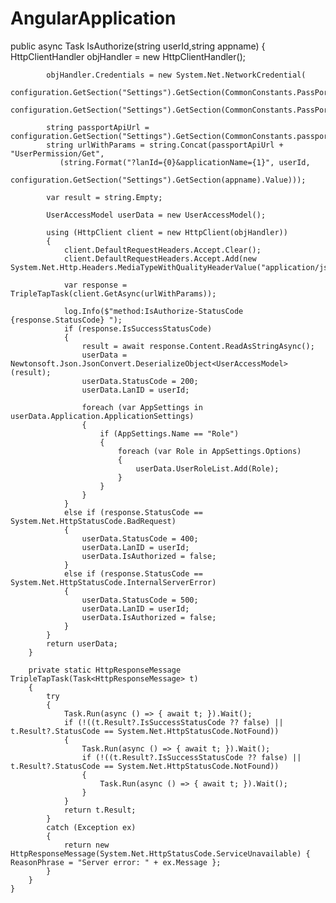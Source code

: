 # AngularApplication

public async Task<UserAccessModel> IsAuthorize(string userId,string appname)
        {
            HttpClientHandler objHandler = new HttpClientHandler();

            objHandler.Credentials = new System.Net.NetworkCredential(
             configuration.GetSection("Settings").GetSection(CommonConstants.PassPortServiceAcccount).Value,
             configuration.GetSection("Settings").GetSection(CommonConstants.PassPortServiceAccountPass).Value);

            string passportApiUrl = configuration.GetSection("Settings").GetSection(CommonConstants.passportApiUrl).Value;
            string urlWithParams = string.Concat(passportApiUrl + "UserPermission/Get",
               (string.Format("?lanId={0}&applicationName={1}", userId,
               configuration.GetSection("Settings").GetSection(appname).Value)));

            var result = string.Empty;

            UserAccessModel userData = new UserAccessModel();

            using (HttpClient client = new HttpClient(objHandler))
            {
                client.DefaultRequestHeaders.Accept.Clear();
                client.DefaultRequestHeaders.Accept.Add(new System.Net.Http.Headers.MediaTypeWithQualityHeaderValue("application/json"));

                var response = TripleTapTask(client.GetAsync(urlWithParams));

                log.Info($"method:IsAuthorize-StatusCode {response.StatusCode} ");
                if (response.IsSuccessStatusCode)
                {
                    result = await response.Content.ReadAsStringAsync();
                    userData = Newtonsoft.Json.JsonConvert.DeserializeObject<UserAccessModel>(result);
                    userData.StatusCode = 200;
                    userData.LanID = userId;

                    foreach (var AppSettings in userData.Application.ApplicationSettings)
                    {
                        if (AppSettings.Name == "Role")
                        {
                            foreach (var Role in AppSettings.Options)
                            {
                                userData.UserRoleList.Add(Role);
                            }
                        }
                    }
                }
                else if (response.StatusCode == System.Net.HttpStatusCode.BadRequest)
                {
                    userData.StatusCode = 400;
                    userData.LanID = userId;
                    userData.IsAuthorized = false;
                }
                else if (response.StatusCode == System.Net.HttpStatusCode.InternalServerError)
                {
                    userData.StatusCode = 500;
                    userData.LanID = userId;
                    userData.IsAuthorized = false;
                }
            }
            return userData;
        }

        private static HttpResponseMessage TripleTapTask(Task<HttpResponseMessage> t)
        {
            try
            {
                Task.Run(async () => { await t; }).Wait();
                if (!((t.Result?.IsSuccessStatusCode ?? false) || t.Result?.StatusCode == System.Net.HttpStatusCode.NotFound))
                {
                    Task.Run(async () => { await t; }).Wait();
                    if (!((t.Result?.IsSuccessStatusCode ?? false) || t.Result?.StatusCode == System.Net.HttpStatusCode.NotFound))
                    {
                        Task.Run(async () => { await t; }).Wait();
                    }
                }
                return t.Result;
            }
            catch (Exception ex)
            {
                return new HttpResponseMessage(System.Net.HttpStatusCode.ServiceUnavailable) { ReasonPhrase = "Server error: " + ex.Message };
            }
        }
    }

